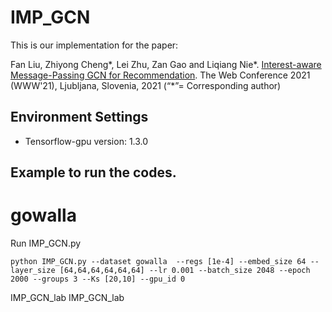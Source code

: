 # IMP_GCN

This is our implementation for the paper:

Fan Liu, Zhiyong Cheng*, Lei Zhu, Zan Gao and Liqiang Nie*. [Interest-aware Message-Passing GCN for Recommendation](https://arxiv.org/abs/2102.10044). The Web Conference 2021 (WWW'21), Ljubljana, Slovenia, 2021 (“*”= Corresponding author)


## Environment Settings
- Tensorflow-gpu version:  1.3.0

## Example to run the codes.

# gowalla
Run IMP_GCN.py
```
python IMP_GCN.py --dataset gowalla  --regs [1e-4] --embed_size 64 --layer_size [64,64,64,64,64,64] --lr 0.001 --batch_size 2048 --epoch 2000 --groups 3 --Ks [20,10] --gpu_id 0
```
IMP_GCN_lab
IMP_GCN_lab
